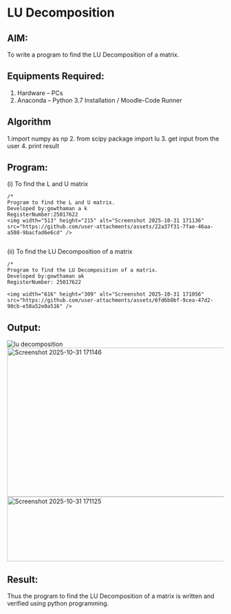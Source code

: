 # LU Decomposition 

## AIM:
To write a program to find the LU Decomposition of a matrix.

## Equipments Required:
1. Hardware – PCs
2. Anaconda – Python 3.7 Installation / Moodle-Code Runner

## Algorithm
1.import numpy as np
2. from scipy package import lu 
3. get input from the user 
4. print result

## Program:
(i) To find the L and U matrix
```
/*
Program to find the L and U matrix.
Developed by:gowthaman a k 
RegisterNumber:25017622 
<img width="513" height="215" alt="Screenshot 2025-10-31 171136" src="https://github.com/user-attachments/assets/22a37f31-7fae-46aa-a508-9bacfad6e6cd" />


```
(ii) To find the LU Decomposition of a matrix
```
/*
Program to find the LU Decomposition of a matrix.
Developed by:gowthaman ak 
RegisterNumber: 25017622

<img width="616" height="309" alt="Screenshot 2025-10-31 171056" src="https://github.com/user-attachments/assets/6fd6b0bf-9cea-47d2-90cb-e58a52e0a516" />

```

## Output:
![lu decomposition]()
<img width="1019" height="346" alt="Screenshot 2025-10-31 171146" src="https://github.com/user-attachments/assets/97e34b1a-4ecb-4a7b-bb54-0d60a9018c0f" />
<img width="756" height="150" alt="Screenshot 2025-10-31 171125" src="https://github.com/user-attachments/assets/71c615c0-e711-4e6b-92c6-ccf388a740bf" />


## Result:
Thus the program to find the LU Decomposition of a matrix is written and verified using python programming.

